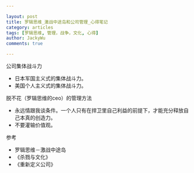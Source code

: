 ```yaml
---

layout: post   
title: 罗辑思维_激战中途岛和公司管理_心得笔记  
category: articles  
tags: [罗辑思维, 管理，战争，文化, 心得]  
author: JackyWu  
comments: true  

---
```


公司集体战斗力

- 日本军国主义式的集体战斗力。
- 美国个人主义式的集体战斗力。


脱不花（罗辑思维的ceo）的管理方法

- 永远情跟我谈条件。一个人只有在捍卫里自己利益的前提下，才能充分释放自己本真的创造力。
- 不要灌输价值观。

参考

- 罗辑思维－激战中途岛
- 《杀戮与文化》
- 《重新定义公司》
  

